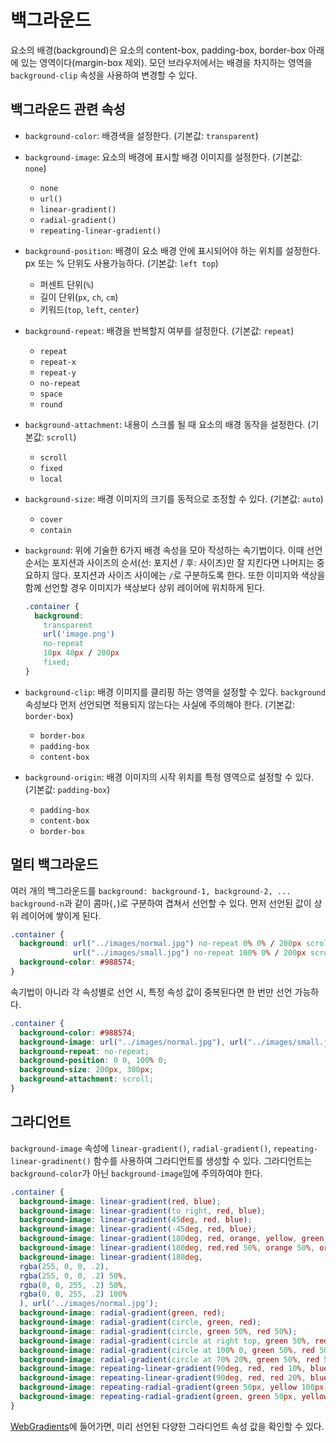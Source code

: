 # 백그라운드

요소의 배경(background)은 요소의 content-box, padding-box, border-box 아래에 있는 영역이다(margin-box 제외). 모던 브라우저에서는 배경을 차지하는 영역을 `background-clip` 속성을 사용하여 변경할 수 있다.

## 백그라운드 관련 속성

* `background-color`: 배경색을 설정한다. (기본값: `transparent`)
* `background-image`: 요소의 배경에 표시할 배경 이미지를 설정한다. (기본값: `none`)
  * `none`
  * `url()`
  * `linear-gradient()`
  * `radial-gradient()`
  * `repeating-linear-gradient()`
* `background-position`: 배경이 요소 배경 안에 표시되어야 하는 위치를 설정한다. px 또는 % 단위도 사용가능하다. (기본값: `left top`)
  * 퍼센트 단위(`%`)
  * 길이 단위(`px`, `ch`, `cm`)
  * 키워드(`top`, `left`, `center`)
* `background-repeat`: 배경을 반복할지 여부를 설정한다. (기본값: `repeat`)
  * `repeat`
  * `repeat-x`
  * `repeat-y`
  * `no-repeat`
  * `space`
  * `round`
* `background-attachment`: 내용이 스크롤 될 때 요소의 배경 동작을 설정한다. (기본값: `scroll`)
  * `scroll`
  * `fixed`
  * `local`
* `background-size`: 배경 이미지의 크기를 동적으로 조정할 수 있다. (기본값: `auto`)
  * `cover`
  * `contain`
* `background`: 위에 기술한 6가지 배경 속성을 모아 작성하는 속기법이다. 이때 선언 순서는 포지션과 사이즈의 순서(선: 포지션 / 후: 사이즈)만 잘 지킨다면 나머지는 중요하지 않다. 포지션과 사이즈 사이에는 `/`로 구분하도록 한다. 또한 이미지와 색상을 함께 선언할 경우 이미지가 색상보다 상위 레이어에 위치하게 된다. 

  ```css
  .container {
    background:
      transparent
      url('image.png')
      no-repeat
      10px 40px / 200px
      fixed;
  }
  ```

* `background-clip`: 배경 이미지를 클리핑 하는 영역을 설정할 수 있다. `background` 속성보다 먼저 선언되면 적용되지 않는다는 사실에 주의해야 한다. (기본값: `border-box`)
  * `border-box`
  * `padding-box`
  * `content-box`
* `background-origin`: 배경 이미지의 시작 위치를 특정 영역으로 설정할 수 있다. (기본값: `padding-box`)
  * `padding-box`
  * `content-box`
  * `border-box`

## 멀티 백그라운드

여러 개의 백그라운드를 `background: background-1, background-2, ... background-n`과 같이 콤마(`,`)로 구분하여 겹쳐서 선언할 수 있다. 먼저 선언된 값이 상위 레이어에 쌓이게 된다.

```css
.container {
  background: url("../images/normal.jpg") no-repeat 0% 0% / 200px scroll, 
              url("../images/small.jpg") no-repeat 100% 0% / 200px scroll;
  background-color: #988574;
}
```

속기법이 아니라 각 속성별로 선언 시, 특정 속성 값이 중복된다면 한 번만 선언 가능하다.

```css
.container {
  background-color: #988574;
  background-image: url("../images/normal.jpg"), url("../images/small.jpg");
  background-repeat: no-repeat;
  background-position: 0 0, 100% 0;
  background-size: 200px, 300px;
  background-attachment: scroll;
}
```

## 그라디언트

`background-image` 속성에 `linear-gradient()`, `radial-gradient()`, `repeating-linear-gradinent()` 함수를 사용하여 그라디언트를 생성할 수 있다. 그라디언트는 `background-color`가 아닌 `background-image`임에 주의하여야 한다.

```css
.container {
  background-image: linear-gradient(red, blue);
  background-image: linear-gradient(to right, red, blue);
  background-image: linear-gradient(45deg, red, blue);
  background-image: linear-gradient(-45deg, red, blue);
  background-image: linear-gradient(180deg, red, orange, yellow, green, blue, purple);
  background-image: linear-gradient(180deg, red,red 50%, orange 50%, orange 100%);
  background-image: linear-gradient(180deg, 
  rgba(255, 0, 0, .2),
  rgba(255, 0, 0, .2) 50%, 
  rgba(0, 0, 255, .2) 50%,
  rgba(0, 0, 255, .2) 100% 
  ), url('../images/normal.jpg');
  background-image: radial-gradient(green, red);
  background-image: radial-gradient(circle, green, red);
  background-image: radial-gradient(circle, green 50%, red 50%);
  background-image: radial-gradient(circle at right top, green 50%, red 50%);
  background-image: radial-gradient(circle at 100% 0, green 50%, red 50%);
  background-image: radial-gradient(circle at 70% 20%, green 50%, red 50%);
  background-image: repeating-linear-gradient(90deg, red, red 10%, blue 10%, blue 20%);
  background-image: repeating-linear-gradient(90deg, red, red 20%, blue 20%, blue calc(20% + 20px));
  background-image: repeating-radial-gradient(green 50px, yellow 100px);
  background-image: repeating-radial-gradient(green, green 50px, yellow 50px, yellow 100px);
}
```

[WebGradients](https://webgradients.com/)에 들어가면, 미리 선언된 다양한 그라디언트 속성 값을 확인할 수 있다.
